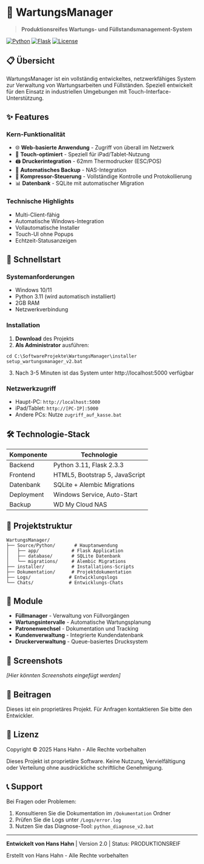 # 🔧 WartungsManager

> **Produktionsreifes Wartungs- und Füllstandsmanagement-System**

[![Python](https://img.shields.io/badge/python-3.11-blue.svg)](https://www.python.org/downloads/)
[![Flask](https://img.shields.io/badge/flask-2.3.3-green.svg)](https://flask.palletsprojects.com/)
[![License](https://img.shields.io/badge/license-proprietary-red.svg)](LICENSE)

## 📋 Übersicht

WartungsManager ist ein vollständig entwickeltes, netzwerkfähiges System zur Verwaltung von Wartungsarbeiten und Füllständen. Speziell entwickelt für den Einsatz in industriellen Umgebungen mit Touch-Interface-Unterstützung.

## ✨ Features

### Kern-Funktionalität
- 🌐 **Web-basierte Anwendung** - Zugriff von überall im Netzwerk
- 📱 **Touch-optimiert** - Speziell für iPad/Tablet-Nutzung
- 🖨️ **Druckerintegration** - 62mm Thermodrucker (ESC/POS)
- 💾 **Automatisches Backup** - NAS-Integration
- 🔧 **Kompressor-Steuerung** - Vollständige Kontrolle und Protokollierung
- 📊 **Datenbank** - SQLite mit automatischer Migration

### Technische Highlights
- Multi-Client-fähig
- Automatische Windows-Integration
- Vollautomatische Installer
- Touch-UI ohne Popups
- Echtzeit-Statusanzeigen

## 🚀 Schnellstart

### Systemanforderungen
- Windows 10/11
- Python 3.11 (wird automatisch installiert)
- 2GB RAM
- Netzwerkverbindung

### Installation

1. **Download** des Projekts
2. **Als Administrator** ausführen:
```batch
cd C:\SoftwareProjekte\WartungsManager\installer
setup_wartungsmanager_v2.bat
```

3. Nach 3-5 Minuten ist das System unter http://localhost:5000 verfügbar

### Netzwerkzugriff
- Haupt-PC: `http://localhost:5000`
- iPad/Tablet: `http://[PC-IP]:5000`
- Andere PCs: Nutze `zugriff_auf_kasse.bat`

## 🛠️ Technologie-Stack

| Komponente | Technologie |
|------------|-------------|
| Backend | Python 3.11, Flask 2.3.3 |
| Frontend | HTML5, Bootstrap 5, JavaScript |
| Datenbank | SQLite + Alembic Migrations |
| Deployment | Windows Service, Auto-Start |
| Backup | WD My Cloud NAS |

## 📁 Projektstruktur

```
WartungsManager/
├── Source/Python/       # Hauptanwendung
│   ├── app/            # Flask Application
│   ├── database/       # SQLite Datenbank
│   └── migrations/     # Alembic Migrations
├── installer/          # Installations-Scripts
├── Dokumentation/      # Projektdokumentation
├── Logs/              # Entwicklungslogs
└── Chats/             # Entwicklungs-Chats
```

## 🔌 Module

- **Füllmanager** - Verwaltung von Füllvorgängen
- **Wartungsintervalle** - Automatische Wartungsplanung
- **Patronenwechsel** - Dokumentation und Tracking
- **Kundenverwaltung** - Integrierte Kundendatenbank
- **Druckerverwaltung** - Queue-basiertes Drucksystem

## 📸 Screenshots

*[Hier könnten Screenshots eingefügt werden]*

## 🤝 Beitragen

Dieses ist ein proprietäres Projekt. Für Anfragen kontaktieren Sie bitte den Entwickler.

## 📄 Lizenz

Copyright © 2025 Hans Hahn - Alle Rechte vorbehalten

Dieses Projekt ist proprietäre Software. Keine Nutzung, Vervielfältigung oder Verteilung ohne ausdrückliche schriftliche Genehmigung.

## 📞 Support

Bei Fragen oder Problemen:
1. Konsultieren Sie die Dokumentation im `/Dokumentation` Ordner
2. Prüfen Sie die Logs unter `/Logs/error.log`
3. Nutzen Sie das Diagnose-Tool: `python_diagnose_v2.bat`

---

**Entwickelt von Hans Hahn** | Version 2.0 | Status: PRODUKTIONSREIF

Erstellt von Hans Hahn - Alle Rechte vorbehalten
